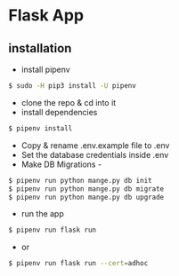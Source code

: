 # Flask App


## installation
- install pipenv
```bash
$ sudo -H pip3 install -U pipenv
```
- clone the repo & cd into it
- install dependencies
```bash
$ pipenv install
```
- Copy & rename .env.example file to .env
- Set the database credentials inside .env
- Make DB Migrations - 
```bash
$ pipenv run python mange.py db init
$ pipenv run python mange.py db migrate
$ pipenv run python mange.py db upgrade
```
- run the app
```bash
$ pipenv run flask run
```
- or
```bash
$ pipenv run flask run --cert=adhoc
```
